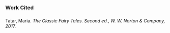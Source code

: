 ### Work Cited
###
Tatar, Maria. <em>The Classic Fairy Tales<em>. Second ed., W. W. Norton &amp; Company, 2017. 
